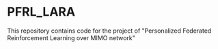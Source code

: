 # PFRL_LARA

This repository contains code for the project of "Personalized Federated Reinforcement Learning over MIMO network"
